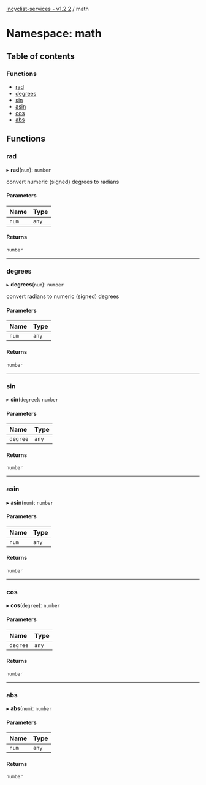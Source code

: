[incyclist-services - v1.2.2](../README.md) / math

# Namespace: math

## Table of contents

### Functions

- [rad](math.md#rad)
- [degrees](math.md#degrees)
- [sin](math.md#sin)
- [asin](math.md#asin)
- [cos](math.md#cos)
- [abs](math.md#abs)

## Functions

### rad

▸ **rad**(`num`): `number`

convert numeric (signed) degrees to radians

#### Parameters

| Name | Type |
| :------ | :------ |
| `num` | `any` |

#### Returns

`number`

___

### degrees

▸ **degrees**(`num`): `number`

convert radians to numeric (signed) degrees

#### Parameters

| Name | Type |
| :------ | :------ |
| `num` | `any` |

#### Returns

`number`

___

### sin

▸ **sin**(`degree`): `number`

#### Parameters

| Name | Type |
| :------ | :------ |
| `degree` | `any` |

#### Returns

`number`

___

### asin

▸ **asin**(`num`): `number`

#### Parameters

| Name | Type |
| :------ | :------ |
| `num` | `any` |

#### Returns

`number`

___

### cos

▸ **cos**(`degree`): `number`

#### Parameters

| Name | Type |
| :------ | :------ |
| `degree` | `any` |

#### Returns

`number`

___

### abs

▸ **abs**(`num`): `number`

#### Parameters

| Name | Type |
| :------ | :------ |
| `num` | `any` |

#### Returns

`number`
